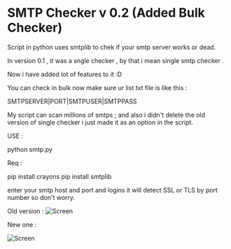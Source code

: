 # SMTP Checker v 0.2 (Added Bulk Checker)
Script in python uses smtplib to chek if your smtp server works or dead.

In version 0.1 , it was a sngle checker , by that i mean single smtp checker .

Now i have added lot of features to it :D

You can check in bulk now 
make sure ur list txt file is like this :

SMTPSERVER|PORT|SMTPUSER|SMTPPASS

My script can scan millions of smtps ; and also i didn't delete the old version of single checker i just made it as an option in the script.

USE : 

python smtp.py

Req :

pip install crayons
pip install smtplib

enter your smtp host and port and logins
it will detect SSL or TLS by port number so don't worry.

Old version :
![Screen](https://github.com/hrackedz/SMTP-checker/blob/main/smtp.PNG?raw=true)

New one :

![Screen](https://github.com/hrackedz/SMTP-checker/blob/main/checker.PNG?raw=true)
